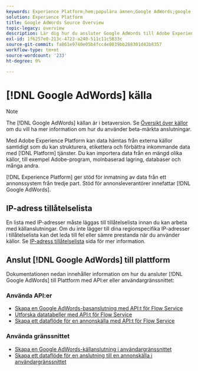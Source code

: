 ```yaml
---
keywords: Experience Platform;hem;populära ämnen;Google AdWords;google adwords
solution: Experience Platform
title: Google AdWords Source Overview
topic-legacy: overview
description: Lär dig hur du ansluter Google AdWords till Adobe Experience Platform med hjälp av API:er eller användargränssnittet.
exl-id: 1f6257e0-213c-4723-a240-511c11c5833c
source-git-commit: fa861e9740e05b4fcc4e8039bb288301d42b8357
workflow-type: tm+mt
source-wordcount: '233'
ht-degree: 0%

---
```


# [!DNL Google AdWords] källa

>[!NOTE]
>
>The [!DNL Google AdWords] källan är i betaversion. Se [Översikt över källor](../../home.md#terms-and-conditions) om du vill ha mer information om hur du använder beta-märkta anslutningar.

Med Adobe Experience Platform kan data hämtas från externa källor samtidigt som du kan strukturera, etikettera och förbättra inkommande data med [!DNL Platform] tjänster. Du kan importera data från en mängd olika källor, till exempel Adobe-program, molnbaserad lagring, databaser och många andra.

[!DNL Experience Platform] ger stöd för inmatning av data från ett annonssystem från tredje part. Stöd för annonsleverantörer innefattar [!DNL Google AdWords].

## IP-adress tillåtelselista

En lista med IP-adresser måste läggas till tillåtelselista innan du kan arbeta med källanslutningar. Om du inte lägger till dina regionspecifika IP-adresser i tillåtelselista kan det leda till fel eller sämre prestanda när du använder källor. Se [IP-adress tillåtelselista](../../ip-address-allow-list.md) sida för mer information.

## Anslut [!DNL Google AdWords] till plattform

Dokumentationen nedan innehåller information om hur du ansluter [!DNL Google AdWords] till Plattform med API:er eller användargränssnittet:

### Använda API:er

* [Skapa en Google AdWords-basanslutning med API:t för Flow Service](../../tutorials/api/create/advertising/ads.md)
* [Utforska datatabeller med API:t för Flow Service](../../tutorials/api/explore/tabular.md)
* [Skapa ett dataflöde för en annonskälla med API:t för Flow Service](../../tutorials/api/collect/advertising.md)

### Använda gränssnittet

* [Skapa en Google AdWords-källanslutning i användargränssnittet](../../tutorials/ui/create/advertising/ads.md)
* [Skapa ett dataflöde för en anslutning till en annonskälla i användargränssnittet](../../tutorials/ui/dataflow/advertising.md)

